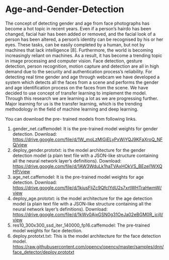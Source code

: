 # Age-and-Gender-Detection

The concept of detecting gender and age from
face photographs has become a hot topic in recent
years. Even if a person’s hairdo has been changed,
facial hair has been added or removed, and the facial
look of a person has been altered, a person’s identity
can be recognised by his or her eyes. These tasks,
can be easily completed by a human, but not by
machines that lack intelligence [8]. Furthermore, the
world is becoming increasingly reliant on machines.
As a result, it has become a trending topic in image
processing and computer vision. Face detection,
gesture detection, person recognition, motion capture
and detection are all in high demand due to the
security and authentication process’s reliability. For
detecting real time gender and age through webcam
we have developed a system which detects all the
faces from a scene and performs the gender and age
identification process on the faces from the scene.
We have decided to use concept of transfer learning
to implement the model. Through this research we
are learning a lot as we are progressing further.
Major learning for us is the transfer learning, which
is the trending methodology in the field of machine
learning and deep learning.

You can download the pre- trained models from following links.
1. gender_net.caffemodel: It is the pre-trained model weights for gender detection. Download: https://drive.google.com/file/d/1W_moLzMlGiELyPxWiYQJ9KFaXroQ_NFQ/view
2. deploy_gender.prototxt: is the model architecture for the gender detection model (a plain text file with a JSON-like structure containing all the neural network layer’s definitions). Download: https://drive.google.com/file/d/1AW3WduLk1haTVAxHOkVS_BEzel1WXQHP/view
3. age_net.caffemodel: It is the pre-trained model weights for age detection. Download: https://drive.google.com/file/d/1kiusFljZc9QfcIYdU2s7xrtWHTraHwmW/view
4. deploy_age.prototxt: is the model architecture for the age detection model (a plain text file with a JSON-like structure containing all the neural network layer’s definitions). Download: https://drive.google.com/file/d/1kWv0AjxGSN0g31OeJa02eBGM0R_jcjIl/view
5. res10_300x300_ssd_iter_140000_fp16.caffemodel: The pre-trained model weights for face detection.   
6. deploy.prototxt.txt: This is the model architecture for the face detection model. https://raw.githubusercontent.com/opencv/opencv/master/samples/dnn/face_detector/deploy.prototxt
